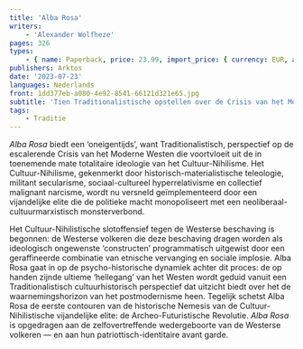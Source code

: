 ```yaml
---
title: 'Alba Rosa'
writers:
    - 'Alexander Wolfheze'
pages: 326
types:
    - { name: Paperback, price: 23.99, import_price: { currency: EUR, amount: 16.76 }, isbn: 978-1-912975-57-0, size: { height: 216, width: 140, depth: 18 }, supplier: 'Ex Libris' }
publishers: Arktos
date: '2023-07-23'
languages: Nederlands
front: 1dd377eb-a080-4e92-8541-66121d321e65.jpg
subtitle: 'Tien Traditionalistische opstellen over de Crisis van het Moderne Westen'
tags:
    - Traditie
---
```


*Alba Rosa* biedt een ‘oneigentijds’, want Traditionalistisch, perspectief op de escalerende Crisis van het Moderne Westen die voortvloeit uit de in toenemende mate totalitaire ideologie van het Cultuur-Nihilisme. Het Cultuur-Nihilisme, gekenmerkt door historisch-materialistische teleologie, militant secularisme, sociaal-cultureel hyperrelativisme en collectief malignant narcisme, wordt nu versneld geïmplementeerd door een vijandelijke elite die de politieke macht monopoliseert met een neoliberaal-cultuurmarxistisch monsterverbond.

Het Cultuur-Nihilistische slotoffensief tegen de Westerse beschaving is begonnen: de Westerse volkeren die deze beschaving dragen worden als ideologisch ongewenste ‘constructen’ programmatisch uitgewist door een geraffineerde combinatie van etnische vervanging en sociale implosie. Alba Rosa gaat in op de psycho-historische dynamiek achter dit proces: de op handen zijnde ultieme ‘hellegang’ van het Westen wordt geduid vanuit een Traditionalistisch cultuurhistorisch perspectief dat uitzicht biedt over het de waarnemingshorizon van het postmodernisme heen. Tegelijk schetst Alba Rosa de eerste contouren van de historische Nemesis van de Cultuur-Nihilistische vijandelijke elite: de Archeo-Futuristische Revolutie. *Alba Rosa* is opgedragen aan de zelfovertreffende wedergeboorte van de Westerse volkeren — en aan hun patriottisch-identitaire avant garde.
